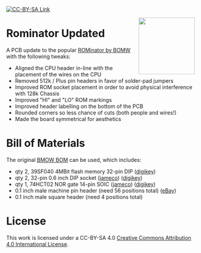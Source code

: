 [![CC-BY-SA Link](https://img.shields.io/badge/License-CC%20BY--SA%204.0-lightgrey.svg)](http://creativecommons.org/licenses/by-sa/4.0)

<img align="right" width="150" height="151" src="(https://github.com/Stephen-Arsenault/Rominator-Updated/blob/main/images/rominator-banner.png?raw=true">

# Rominator Updated
A PCB update to the popular [ROMinator by BOMW](https://www.bigmessowires.com/mac-rom-inator/) with the following tweaks:
 - Aligned the CPU header in-line with the placement of the wires on the CPU
 - Removed 512k / Plus pin headers in favor of solder-pad jumpers
 - Improved ROM socket placement in order to avoid physical interference with 128k Chassis
 - Improved "HI" and "LO" ROM markings
 - Improved header labelling on the bottom of the PCB
 - Rounded corners so less chance of cuts (both people and wires!)
 - Made the board symmetrical for aesthetics

 # Bill of Materials
 The original [BMOW BOM](https://www.bigmessowires.com/rom-adapter/make-your-own-kit.txt) can be used, which includes:
 - qty 2, 39SF040 4MBit flash memory 32-pin DIP ([digikey](http://www.digikey.com/product-detail/en/SST39SF040-70-4C-PHE/SST39SF040-70-4C-PHE-ND/2297835))
 - qty 2, 32-pin 0.6 inch DIP socket ([jameco](https://www.jameco.com/z/6000-32DW-Socket-IC-32-Pin-600-Inch-Tin-Dual-Solder-Low-Profile_112301.html)) ([digikey](http://www.digikey.com/product-detail/en/ED32DT/ED3053-5-ND/4147603))
 - qty 1, 74HCT02 NOR gate 14-pin SOIC ([jameco](http://www.jameco.com/webapp/wcs/stores/servlet/Product_10001_10001_268373_-1)) ([digikey](http://www.digikey.com/product-detail/en/74HCT02D,653/568-1500-1-ND/763398))
 - 0.1 inch male machine pin header (need 56 positions total) ([eBay](https://www.ebay.com/itm/10-PCS-40-Pin-2-54mm-Gold-machine-Single-Row-Straight-Male-Pin-Header/281699010399))
 - 0.1 inch male square header (need 4 positions total)

# License
This work is licensed under a CC-BY-SA 4.0
[Creative Commons Attribution 4.0 International License](http://creativecommons.org/licenses/by-sa/4.0).
